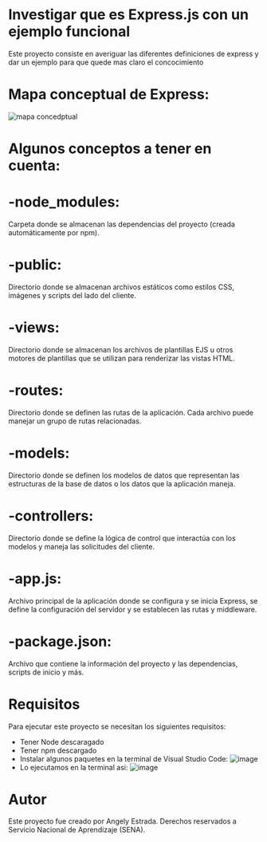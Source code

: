 # Investigar que es Express.js con un ejemplo funcional

Este proyecto consiste en averiguar las diferentes definiciones de express y dar un ejemplo para que quede mas claro el concocimiento

# Mapa conceptual de Express:

![mapa concedptual](https://github.com/noritat/Express.js/assets/128448216/adc9d1c0-61f9-4af9-923a-df2ff021a519)

# Algunos conceptos a tener en cuenta:
# -node_modules: 
Carpeta donde se almacenan las dependencias del proyecto (creada automáticamente por npm).

# -public: 
Directorio donde se almacenan archivos estáticos como estilos CSS, imágenes y scripts del lado del cliente.

# -views:
Directorio donde se almacenan los archivos de plantillas EJS u otros motores de plantillas que se utilizan para renderizar las vistas HTML.

# -routes: 
Directorio donde se definen las rutas de la aplicación. Cada archivo puede manejar un grupo de rutas relacionadas.

# -models:
Directorio donde se definen los modelos de datos que representan las estructuras de la base de datos o los datos que la aplicación maneja.

# -controllers: 
Directorio donde se define la lógica de control que interactúa con los modelos y maneja las solicitudes del cliente.

# -app.js: 
Archivo principal de la aplicación donde se configura y se inicia Express, se define la configuración del servidor y se establecen las rutas y middleware.

# -package.json: 
Archivo que contiene la información del proyecto y las dependencias, scripts de inicio y más.




# Requisitos

Para ejecutar este proyecto se necesitan los siguientes requisitos:
- Tener Node descaragado
- Tener npm descargado 
- Instalar algunos paquetes en la terminal de Visual Studio Code:
![image](https://github.com/noritat/Express.js/assets/128448216/b627d49b-7224-45a8-ba25-6d2236100160)
- Lo ejecutamos en la terminal asi:
 ![image](https://github.com/noritat/Express.js/assets/128448216/e04e4e8c-78d6-467b-be69-1996eed741c1)




# Autor

Este proyecto fue creado por Angely Estrada.
Derechos reservados a Servicio Nacional de Aprendizaje (SENA).

